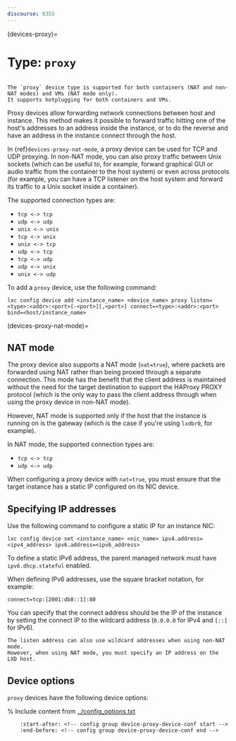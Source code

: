 ```yaml
---
discourse: 8355
---
```


(devices-proxy)=
# Type: `proxy`

```{youtube} https://www.youtube.com/watch?v=IbAKwRBW8V0
```

```{note}
The `proxy` device type is supported for both containers (NAT and non-NAT modes) and VMs (NAT mode only).
It supports hotplugging for both containers and VMs.
```

Proxy devices allow forwarding network connections between host and instance.
This method makes it possible to forward traffic hitting one of the host's addresses to an address inside the instance, or to do the reverse and have an address in the instance connect through the host.

In {ref}`devices-proxy-nat-mode`, a proxy device can be used for TCP and UDP proxying.
In non-NAT mode, you can also proxy traffic between Unix sockets (which can be useful to, for example, forward graphical GUI or audio traffic from the container to the host system) or even across protocols (for example, you can have a TCP listener on the host system and forward its traffic to a Unix socket inside a container).

The supported connection types are:

- `tcp <-> tcp`
- `udp <-> udp`
- `unix <-> unix`
- `tcp <-> unix`
- `unix <-> tcp`
- `udp <-> tcp`
- `tcp <-> udp`
- `udp <-> unix`
- `unix <-> udp`

To add a `proxy` device, use the following command:

    lxc config device add <instance_name> <device_name> proxy listen=<type>:<addr>:<port>[-<port>][,<port>] connect=<type>:<addr>:<port> bind=<host/instance_name>

(devices-proxy-nat-mode)=
## NAT mode

The proxy device also supports a NAT mode (`nat=true`), where packets are forwarded using NAT rather than being proxied through a separate connection.
This mode has the benefit that the client address is maintained without the need for the target destination to support the HAProxy PROXY protocol (which is the only way to pass the client address through when using the proxy device in non-NAT mode).

However, NAT mode is supported only if the host that the instance is running on is the gateway (which is the case if you're using `lxdbr0`, for example).

In NAT mode, the supported connection types are:

- `tcp <-> tcp`
- `udp <-> udp`

When configuring a proxy device with `nat=true`, you must ensure that the target instance has a static IP configured on its NIC device.

## Specifying IP addresses

Use the following command to configure a static IP for an instance NIC:

    lxc config device set <instance_name> <nic_name> ipv4.address=<ipv4_address> ipv6.address=<ipv6_address>

To define a static IPv6 address, the parent managed network must have `ipv6.dhcp.stateful` enabled.

When defining IPv6 addresses, use the square bracket notation, for example:

    connect=tcp:[2001:db8::1]:80

You can specify that the connect address should be the IP of the instance by setting the connect IP to the wildcard address (`0.0.0.0` for IPv4 and `[::]` for IPv6).

```{note}
The listen address can also use wildcard addresses when using non-NAT mode.
However, when using NAT mode, you must specify an IP address on the LXD host.
```

## Device options

`proxy` devices have the following device options:

% Include content from [../config_options.txt](../config_options.txt)
```{include} ../config_options.txt
    :start-after: <!-- config group device-proxy-device-conf start -->
    :end-before: <!-- config group device-proxy-device-conf end -->
```
